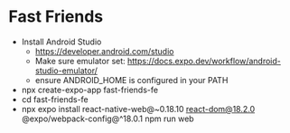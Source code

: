 # Fast Friends

- Install Android Studio
  - https://developer.android.com/studio
  - Make sure emulator set: https://docs.expo.dev/workflow/android-studio-emulator/
  - ensure ANDROID_HOME is configured in your PATH
- npx create-expo-app fast-friends-fe 
- cd fast-friends-fe
- npx expo install react-native-web@~0.18.10 react-dom@18.2.0 @expo/webpack-config@^18.0.1
npm run web
